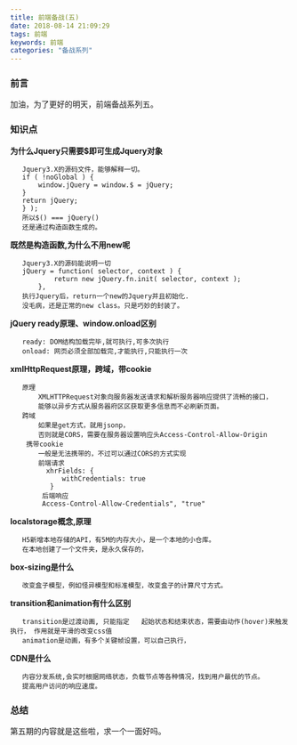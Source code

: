 ```yaml
---
title: 前端备战(五)
date: 2018-08-14 21:09:29
tags: 前端
keywords: 前端
categories: "备战系列"
---
```

### 前言
加油，为了更好的明天，前端备战系列五。
<!--more-->
### 知识点
 **为什么Jquery只需要$即可生成Jquery对象**
 ```
    Jquery3.X的源码文件，能够解释一切。
    if ( !noGlobal ) {
    	window.jQuery = window.$ = jQuery;
    }
    return jQuery;
    } );
    所以$() === jQuery()
    还是通过构造函数生成的。
 ```
 **既然是构造函数,为什么不用new呢**
 ```
    Jquery3.X的源码能说明一切
    jQuery = function( selector, context ) {
    		return new jQuery.fn.init( selector, context );
    	},
    执行Jquery后，return一个new的Jquery并且初始化.
    没毛病，还是正常的new class。只是巧妙的封装了。
 ```
 **jQuery ready原理、window.onload区别**
 ```
    ready: DOM结构加载完毕,就可执行,可多次执行
    onload: 网页必须全部加载完,才能执行,只能执行一次
 ```
 **xmlHttpRequest原理，跨域，带cookie**
 ```
    原理
        XMLHTTPRequest对象向服务器发送请求和解析服务器响应提供了流畅的接口，
        能够以异步方式从服务器府区区获取更多信息而不必刷新页面。
    跨域
        如果是get方式，就用jsonp，
        否则就是CORS，需要在服务器设置响应头Access-Control-Allow-Origin
     携带cookie
        一般是无法携带的，不过可以通过CORS的方式实现
        前端请求
          xhrFields: {
              withCredentials: true
           }
         后端响应
         Access-Control-Allow-Credentials", "true"
 ```
 **localstorage概念,原理**
 ```
    H5新增本地存储的API，有5M的内存大小，是一个本地的小仓库。
    在本地创建了一个文件夹，是永久保存的，
 ```
 **box-sizing是什么**
 ```
    改变盒子模型，例如怪异模型和标准模型，改变盒子的计算尺寸方式。
 ```
 **transition和animation有什么区别**
 ```
    transition是过渡动画, 只能指定   起始状态和结束状态，需要由动作(hover)来触发执行， 作用就是平滑的改变css值
    animation是动画，有多个关键帧设置，可以自己执行，
 ```
 **CDN是什么**
 ```
    内容分发系统,会实时根据网络状态，负载节点等各种情况，找到用户最优的节点。
    提高用户访问的响应速度。
 ```
### 总结
第五期的内容就是这些啦，求一个一面好吗。